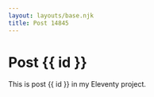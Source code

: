 ```yaml
---
layout: layouts/base.njk
title: Post 14845
---
```


# Post {{ id }}

This is post {{ id }} in my Eleventy project.
